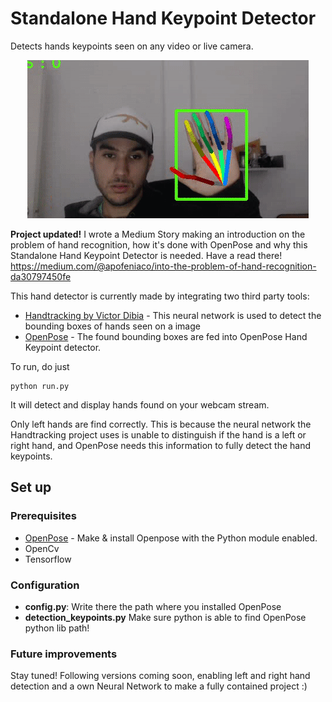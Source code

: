 # Standalone Hand Keypoint Detector

Detects hands keypoints seen on any video or live camera.

<p align="center">
    <img src="demo.gif", width="450">
</p>

**Project updated!** I wrote a Medium Story making an introduction on the problem of hand recognition, how it's done with OpenPose and why this Standalone Hand Keypoint Detector is needed. Have a read there! https://medium.com/@apofeniaco/into-the-problem-of-hand-recognition-da30797450fe

This hand detector is currently made by integrating two third party tools:
* [Handtracking by Victor Dibia](https://github.com/victordibia/handtracking) - This neural network is used to detect the bounding boxes of hands seen on a image
* [OpenPose](https://github.com/CMU-Perceptual-Computing-Lab/openpose) - The found bounding boxes are fed into OpenPose Hand Keypoint detector.

To run, do just

```
python run.py
```

It will detect and display hands found on your webcam stream.

Only left hands are find correctly. This is because the neural network the Handtracking project uses is unable to distinguish if the hand is a left or right hand, and OpenPose needs this information to fully detect the hand keypoints.



## Set up
### Prerequisites
* [OpenPose](https://github.com/CMU-Perceptual-Computing-Lab/openpose) - Make & install Openpose with the Python module enabled.
* OpenCv
* Tensorflow

### Configuration
- **config.py**: Write there the path where you installed OpenPose
- **detection_keypoints.py** Make sure python is able to find OpenPose python lib path!

### Future improvements
Stay tuned! Following versions coming soon, enabling left and right hand detection and a own Neural Network to make a fully contained project :)
